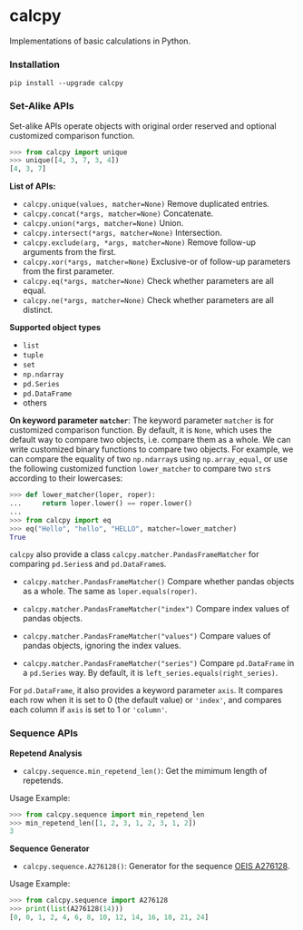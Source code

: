 # calcpy

Implementations of basic calculations in Python.


### Installation

```shell
pip install --upgrade calcpy
```


### Set-Alike APIs

Set-alike APIs operate objects with original order reserved and optional customized comparison function.

```Python
>>> from calcpy import unique
>>> unique([4, 3, 7, 3, 4])
[4, 3, 7]
```

**List of APIs:**

- `calcpy.unique(values, matcher=None)`  Remove duplicated entries.
- `calcpy.concat(*args, matcher=None)`   Concatenate.
- `calcpy.union(*args, matcher=None)`   Union.
- `calcpy.intersect(*args, matcher=None)`   Intersection.
- `calcpy.exclude(arg, *args, matcher=None)`   Remove follow-up arguments from the first.
- `calcpy.xor(*args, matcher=None)`    Exclusive-or of follow-up parameters from the first parameter.
- `calcpy.eq(*args, matcher=None)`    Check whether parameters are all equal.
- `calcpy.ne(*args, matcher=None)`    Check whether parameters are all distinct.


**Supported object types**

- `list`
- `tuple`
- `set`
- `np.ndarray`
- `pd.Series`
- `pd.DataFrame`
- others

**On keyword parameter `matcher`**: 
The keyword parameter `matcher` is for customized comparison function.
By default, it is `None`, which uses the default way to compare two objects, i.e. compare them as a whole.
We can write customized binary functions to compare two objects. For example, we can compare the equality of two `np.ndarray`s using `np.array_equal`, or use the following customized function `lower_matcher` to compare two `str`s according to their lowercases:

```python
>>> def lower_matcher(loper, roper):
...     return loper.lower() == roper.lower()
...
>>> from calcpy import eq
>>> eq("Hello", "hello", "HELLO", matcher=lower_matcher)
True
```

`calcpy` also provide a class `calcpy.matcher.PandasFrameMatcher` for comparing `pd.Series`s and `pd.DataFrame`s.

- `calcpy.matcher.PandasFrameMatcher()`   Compare whether pandas objects as a whole. The same as `loper.equals(roper)`.

- `calcpy.matcher.PandasFrameMatcher("index")`   Compare index values of pandas objects.

- `calcpy.matcher.PandasFrameMatcher("values")`    Compare values of pandas objects, ignoring the index values.

- `calcpy.matcher.PandasFrameMatcher("series")`     Compare `pd.DataFrame` in a `pd.Series` way. By default, it is `left_series.equals(right_series)`.

For `pd.DataFrame`, it also provides a keyword parameter `axis`. It compares each row when it is set to 0 (the default value) or `'index'`, and compares each column if `axis` is set to 1 or `'column'`.

### Sequence APIs

**Repetend Analysis**

- `calcpy.sequence.min_repetend_len()`: Get the mimimum length of repetends.

Usage Example:
```python
>>> from calcpy.sequence import min_repetend_len
>>> min_repetend_len([1, 2, 3, 1, 2, 3, 1, 2])
3
```

**Sequence Generator**

- `calcpy.sequence.A276128()`: Generator for the sequence [OEIS A276128](https://oeis.org/A276128).

Usage Example:
```python
>>> from calcpy.sequence import A276128
>>> print(list(A276128(14)))
[0, 0, 1, 2, 4, 6, 8, 10, 12, 14, 16, 18, 21, 24]
```
